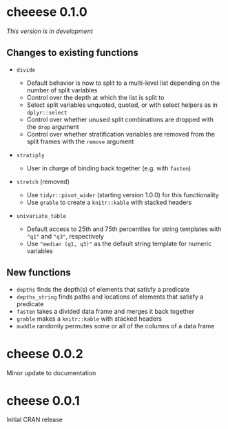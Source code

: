 # cheeese 0.1.0

_This version is in development_

## Changes to existing functions

* `divide`

  - Default behavior is now to split to a multi-level list depending on the number of split variables
  - Control over the depth at which the list is split to
  - Select split variables unquoted, quoted, or with select helpers as in `dplyr::select`
  - Control over whether unused split combinations are dropped with the `drop` argument
  - Control over whether stratification variables are removed from the split frames with the `remove` argument
  
* `stratiply`

  - User in charge of binding back together (e.g. with `fasten`)

* `stretch` (removed)

  - Use `tidyr::pivot_wider` (starting version 1.0.0) for this functionality
  - Use `grable` to create a `knitr::kable` with stacked headers

* `univariate_table`

  - Default access to 25th and 75th percentiles for string templates with `"q1"` and `"q3"`, respectively
  - Use `"median (q1, q3)"` as the default string template for numeric variables

## New functions

* `depths` finds the depth(s) of elements that satisfy a predicate
* `depths_string` finds paths and locations of elements that satisfy a predicate
* `fasten` takes a divided data frame and merges it back together
* `grable` makes a `knitr::kable` with stacked headers
* `muddle` randomly permutes some or all of the columns of a data frame

# cheese 0.0.2

Minor update to documentation

# cheese 0.0.1

Initial CRAN release